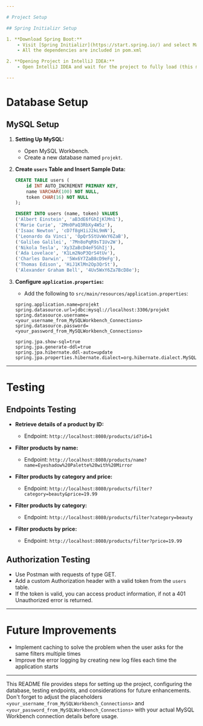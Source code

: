 ```yaml
---

# Project Setup

## Spring Initializr Setup

1. **Download Spring Boot:**
    - Visit [Spring Initializr](https://start.spring.io/) and select Maven as the build tool
    - All the dependencies are included in pom.xml

2. **Opening Project in IntelliJ IDEA:**
    - Open IntelliJ IDEA and wait for the project to fully load (this may take a few minutes)

---
```


# Database Setup

## MySQL Setup

1. **Setting Up MySQL:**
    - Open MySQL Workbench.
    - Create a new database named `projekt`.
   

2. **Create `users` Table and Insert Sample Data:**

   ```sql
   CREATE TABLE users (
       id INT AUTO_INCREMENT PRIMARY KEY,
       name VARCHAR(100) NOT NULL,
       token CHAR(16) NOT NULL
   );

   INSERT INTO users (name, token) VALUES
   ('Albert Einstein', 'aB3dE6fGhIjKlMn1'),
   ('Marie Curie', '2Mn0PaQ3RbXy4W5z'),
   ('Isaac Newton', 'cD7f8gH1iJ2kL9mN'),
   ('Leonardo da Vinci', 'OpQr5StUvWxY6ZaB'),
   ('Galileo Galilei', '7Mn8oPqR9sT1Uv2W'),
   ('Nikola Tesla', 'Xy3ZaBcD4eF5GhIj'),
   ('Ada Lovelace', 'K1Lm2NoP3QrS4tUv'),
   ('Charles Darwin', '5Wx6Y7ZaB8cD9eFg'),
   ('Thomas Edison', 'HiJ1KlMn2Op3QrSt'),
   ('Alexander Graham Bell', '4Uv5WxY6Za7BcD8e');
   ```

3. **Configure `application.properties`:**
    - Add the following to `src/main/resources/application.properties`:

   ```properties
   spring.application.name=projekt
   spring.datasource.url=jdbc:mysql://localhost:3306/projekt
   spring.datasource.username=<your_username_from_MySQLWorkbench_Connections>
   spring.datasource.password=<your_password_from_MySQLWorkbench_Connections>

   spring.jpa.show-sql=true
   spring.jpa.generate-ddl=true
   spring.jpa.hibernate.ddl-auto=update
   spring.jpa.properties.hibernate.dialect=org.hibernate.dialect.MySQL8Dialect
   ```

---

# Testing

## Endpoints Testing

- **Retrieve details of a product by ID:**
    - Endpoint: `http://localhost:8080/products/id?id=1`

- **Filter products by name:**
    - Endpoint: `http://localhost:8080/products/name?name=Eyeshadow%20Palette%20with%20Mirror`

- **Filter products by category and price:**
    - Endpoint: `http://localhost:8080/products/filter?category=beauty&price=19.99`

- **Filter products by category:**
    - Endpoint: `http://localhost:8080/products/filter?category=beauty`

- **Filter products by price:**
    - Endpoint: `http://localhost:8080/products/filter?price=19.99`

## Authorization Testing

- Use Postman with requests of type GET.
- Add a custom Authorization header with a valid token from the `users` table.
- If the token is valid, you can access product information, if not a 401 Unauthorized error is returned.

---

# Future Improvements

- Implement caching to solve the problem when the user asks for the same filters multiple times
- Improve the error logging by creating new log files each time the application starts

---

This README file provides steps for setting up the project, configuring the database, testing endpoints, and considerations for future enhancements. Don't forget to adjust the placeholders `<your_username_from_MySQLWorkbench_Connections>` and `<your_password_from_MySQLWorkbench_Connections>` with your actual MySQL Workbench connection details before usage.